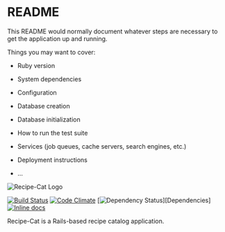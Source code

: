 # README

This README would normally document whatever steps are necessary to get the
application up and running.

Things you may want to cover:

* Ruby version

* System dependencies

* Configuration

* Database creation

* Database initialization

* How to run the test suite

* Services (job queues, cache servers, search engines, etc.)

* Deployment instructions

* ...


![Recipe-Cat Logo](https://raw.github.com/jcpny1/recipe-cat/master/app/assets/images/recipe-cat.jpg)

<!-- By [Plataformatec](http://plataformatec.com.br/). -->

[![Build Status](https://api.travis-ci.org/jcpny1/recipe-cat.svg?branch=master)](http://travis-ci.org/jcpny1/recipe-cat)
[![Code Climate](https://codeclimate.com/github/jcpny1/recipe-cat.svg)](https://codeclimate.com/github/jcpny1/recipe-cat)
[![Dependency Status](https://gemnasium.com/jcpny1/recipe-cat.svg)][Dependencies]
[![Inline docs](http://inch-ci.org/github/jcpny1/recipe-cat.svg)](http://inch-ci.org/github/jcpny1/recipe-cat)

<!-- This README is [also available in a friendly navigable format](http://devise.plataformatec.com.br/). -->

Recipe-Cat is a Rails-based recipe catalog application.
